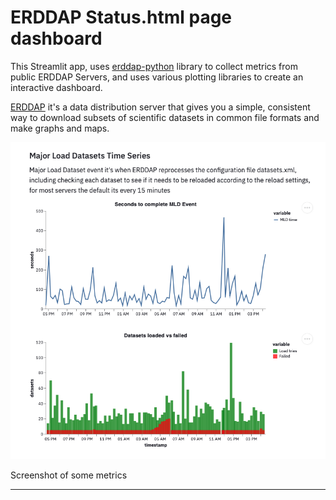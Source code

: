 # ERDDAP Status.html page dashboard

This Streamlit app, uses [erddap-python](https://github.com/hmedrano/erddap-python) library to collect metrics from public ERDDAP Servers, and uses various plotting libraries to create an interactive dashboard.

[ERDDAP](https://coastwatch.pfeg.noaa.gov/erddap/information.html) it's a data distribution server that gives you a simple, consistent way to download subsets of scientific datasets in common file formats and make graphs and maps.



![Streamlit screenshot](demo-dashboard.png "Major Load Datasets timeseries plots")

Screenshot of some metrics


-----
